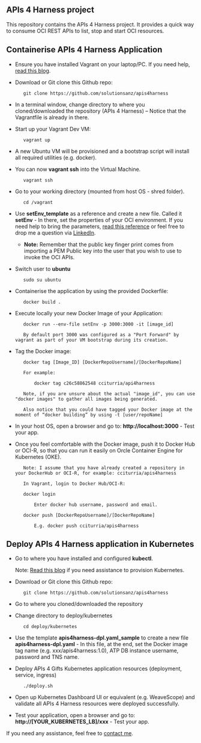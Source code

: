 APIs 4 Harness project
------

This repository contains the APIs 4 Harness project. It provides a quick way to consume OCI REST APIs to list, stop and start OCI resources. 

Containerise APIs 4 Harness Application
------

   - Ensure you have installed Vagrant on your laptop/PC. If you need help, [read this blog](https://redthunder.blog/2018/02/13/teaching-how-to-use-vagrant-to-simplify-building-local-dev-and-test-environments/). 

   - Download or Git clone this Github repo: 

			git clone https://github.com/solutionsanz/apis4harness

   - In a terminal window, change directory to where you cloned/downloaded the repository (APIs 4 Harness) – Notice that the Vagrantfile is already in there.

   - Start up your Vagrant Dev VM:

	        vagrant up

   - A new Ubuntu VM will be provisioned and a bootstrap script will install all required utilities (e.g. docker).
    
   - You can now **vagrant ssh** into the Virtual Machine.

            vagrant ssh

   - Go to your working directory (mounted from host OS - shred folder).

            cd /vagrant

   - Use **setEnv_template** as a reference and create a new file. Called it **setEnv** - In there, set the properties of your OCI environment. If you need help to bring the parameters, [read this reference](https://docs.cloud.oracle.com/iaas/Content/General/Concepts/credentials.htm) or feel free to drop me a question via [LinkedIn](https://www.linkedin.com/in/citurria/). 

        - **Note:** Remember that the public key finger print comes from importing a PEM Public key into the user that you wish to use to invoke the OCI APIs.
            
   - Switch user to **ubuntu**

            sudo su ubuntu

   - Containerise the application by using the provided Dockerfile:

            docker build .

   - Execute locally your new Docker Image of your Application:

            docker run --env-file setEnv -p 3000:3000 -it [image_id] 

            By default port 3000 was configured as a "Port Forward" by vagrant as part of your VM bootstrap during its creation.

   - Tag the Docker image:

            docker tag [Image_ID] [DockerRepoUsername]/[DockerRepoName]

            For example:

                docker tag c26c58862548 cciturria/api4harness

            Note, if you are unsure about the actual "image_id", you can use "docker images" to gather all images being generated.

            Also notice that you could have tagged your Docker image at the moment of “docker building” by using -t [user/repoName]
            

   - In your host OS, open a browser and go to: **http://localhost:3000** - Test your app. 
    
   - Once you feel comfortable with the Docker image, push it to Docker Hub or OCI-R, so that you can run it easily on Orcle Container Engine for Kubernetes (OKE).
   
            Note: I assume that you have already created a repository in your DockerHub or OCI-R, for example: cciturria/apis4harness

            In Vagrant, login to Docker Hub/OCI-R:

            docker login

                Enter docker hub username, password and email.

            docker push [DockerRepoUsername]/[DockerRepoName]

                E.g. docker push cciturria/apis4harness


Deploy APIs 4 Harness application in Kubernetes
------

   - Go to where you have installed and configured **kubectl**.

        Note: [Read this blog](https://redthunder.blog/2018/04/18/teaching-how-to-quickly-provision-a-dev-kubernetes-environment-locally-or-in-oracle-cloud/) if you need assistance to provision Kubernetes.

   - Download or Git clone this Github repo: 

            git clone https://github.com/solutionsanz/apis4harness

   - Go to where you cloned/downloaded the repository

   - Change directory to deploy/kubernetes

            cd deploy/kubernetes

   - Use the template **apis4harness-dpl.yaml_sample** to create a new file **apis4harness-dpl.yaml** - In this file, at the end, set the Docker image tag name (e.g. xxx/apis4harness:1.0), ATP DB instance username, password and TNS name.

   - Deploy APIs 4 Gifts Kubernetes application resources (deployment, service, ingress)

            ./deploy.sh
            
   - Open up Kubernetes Dashboard UI or equivalent (e.g. WeaveScope) and validate all APIs 4 Harness resources were deployed successfully.

   - Test your application, open a browser and go to: **http://[YOUR_KUBERNETES_LB]/xxx** - Test your app. 
    
    
If you need any assistance, feel free to [contact me](https://www.linkedin.com/in/citurria/).